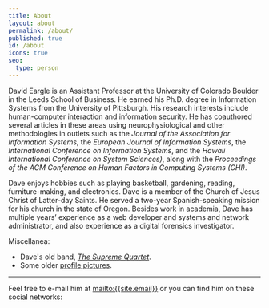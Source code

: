```yaml
---
title: About
layout: about
permalink: /about/
published: true
id: /about
icons: true
seo:
  type: person
---
```


David Eargle is an Assistant Professor at the University of Colorado Boulder in the Leeds School of Business. He earned his Ph.D. degree in Information Systems from the University of Pittsburgh. His research interests include human-computer interaction and information security. He has coauthored several articles in these areas using neurophysiological and other methodologies in outlets such as the _Journal of the Association for Information Systems_, the _European Journal of Information Systems_, the _International Conference on Information Systems_, and the _Hawaii International Conference on System Sciences)_, along with the _Proceedings of the ACM Conference on Human Factors in Computing Systems (CHI)_.

Dave enjoys hobbies such as playing basketball, gardening, reading, furniture-making, and electronics. Dave is a member of the Church of Jesus Christ of Latter-day Saints. He served a two-year Spanish-speaking mission for his church in the state of Oregon. Besides work in academia, Dave has multiple years’ experience as a web developer and systems and network administrator, and also experience as a digital forensics investigator.

Miscellanea:
* Dave's old band, *[The Supreme Quartet](https://www.last.fm/music/The+Supreme+Quartet)*.
* Some older [profile pictures](/past-profile-pictures).

___

Feel free to e-mail him at <mailto:{{site.email}}> or you can find him on these social networks: 